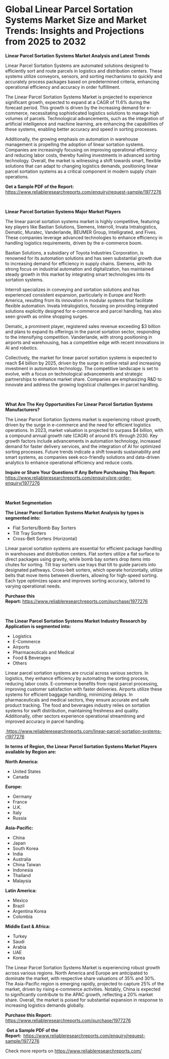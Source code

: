 <p><h1>Global Linear Parcel Sortation Systems Market Size and Market Trends: Insights and Projections from 2025 to 2032</h1></p><p><strong>Linear Parcel Sortation Systems Market Analysis and Latest Trends</strong></p>
<p><p>Linear Parcel Sortation Systems are automated solutions designed to efficiently sort and route parcels in logistics and distribution centers. These systems utilize conveyors, sensors, and sorting mechanisms to quickly and accurately process packages based on predetermined criteria, enhancing operational efficiency and accuracy in order fulfillment.</p><p>The Linear Parcel Sortation Systems Market is projected to experience significant growth, expected to expand at a CAGR of 11.6% during the forecast period. This growth is driven by the increasing demand for e-commerce, necessitating sophisticated logistics solutions to manage high volumes of parcels. Technological advancements, such as the integration of artificial intelligence and machine learning, are enhancing the capabilities of these systems, enabling better accuracy and speed in sorting processes.</p><p>Additionally, the growing emphasis on automation in warehouse management is propelling the adoption of linear sortation systems. Companies are increasingly focusing on improving operational efficiency and reducing labor costs, thereby fueling investments in advanced sorting technology. Overall, the market is witnessing a shift towards smart, flexible solutions that can adapt to changing logistics demands, positioning linear parcel sortation systems as a critical component in modern supply chain operations.</p></p>
<p><strong>Get a Sample PDF of the Report:&nbsp;</strong> <a href="https://www.reliableresearchreports.com/enquiry/request-sample/1977276?utm_campaign=2260&utm_medium=2&utm_source=Github&utm_content=ia&utm_term=01032025&utm_id=linear-parcel-sortation-systems">https://www.reliableresearchreports.com/enquiry/request-sample/1977276</a></p>
<p>&nbsp;</p>
<p><strong>Linear Parcel Sortation Systems Major Market Players</strong></p>
<p><p>The linear parcel sortation systems market is highly competitive, featuring key players like Bastian Solutions, Siemens, Interroll, Invata Intralogistics, Dematic, Muratec, Vanderlande, BEUMER Group, Intelligrated, and Fives. These companies leverage advanced technologies to enhance efficiency in handling logistics requirements, driven by the e-commerce boom.</p><p>Bastian Solutions, a subsidiary of Toyota Industries Corporation, is renowned for its automation solutions and has seen substantial growth due to increasing demand for efficiency in supply chains. Siemens, with its strong focus on industrial automation and digitalization, has maintained steady growth in this market by integrating smart technologies into its sortation systems.</p><p>Interroll specializes in conveying and sortation solutions and has experienced consistent expansion, particularly in Europe and North America, resulting from its innovation in modular systems that facilitate flexible automation. Invata Intralogistics, focusing on providing integrated solutions explicitly designed for e-commerce and parcel handling, has also seen growth as online shopping surges.</p><p>Dematic, a prominent player, registered sales revenue exceeding $3 billion and plans to expand its offerings in the parcel sortation sector, responding to the intensifying competition. Vanderlande, with strong positioning in airports and warehousing, has a competitive edge with recent innovations in AI and robotics.</p><p>Collectively, the market for linear parcel sortation systems is expected to reach $4 billion by 2025, driven by the surge in online retail and increasing investment in automation technology. The competitive landscape is set to evolve, with a focus on technological advancements and strategic partnerships to enhance market share. Companies are emphasizing R&D to innovate and address the growing logistical challenges in parcel handling.</p></p>
<p>&nbsp;</p>
<p><strong>What Are The Key Opportunities For Linear Parcel Sortation Systems Manufacturers?</strong></p>
<p><p>The Linear Parcel Sortation Systems market is experiencing robust growth, driven by the surge in e-commerce and the need for efficient logistics operations. In 2023, market valuation is projected to surpass $4 billion, with a compound annual growth rate (CAGR) of around 8% through 2030. Key growth factors include advancements in automation technology, increased demand for faster delivery services, and the integration of AI for optimized sorting processes. Future trends indicate a shift towards sustainability and smart systems, as companies seek eco-friendly solutions and data-driven analytics to enhance operational efficiency and reduce costs.</p></p>
<p><strong>Inquire or Share Your Questions If Any Before Purchasing This Report:</strong> <a href="https://www.reliableresearchreports.com/enquiry/pre-order-enquiry/1977276?utm_campaign=2260&utm_medium=2&utm_source=Github&utm_content=ia&utm_term=01032025&utm_id=linear-parcel-sortation-systems">https://www.reliableresearchreports.com/enquiry/pre-order-enquiry/1977276</a></p>
<p>&nbsp;</p>
<p><strong>Market Segmentation</strong></p>
<p><strong>The Linear Parcel Sortation Systems Market Analysis by types is segmented into:</strong></p>
<p><ul><li>Flat Sorters/Bomb Bay Sorters</li><li>Tilt Tray Sorters</li><li>Cross-Belt Sorters (Horizontal)</li></ul></p>
<p><p>Linear parcel sortation systems are essential for efficient package handling in warehouses and distribution centers. Flat sorters utilize a flat surface to direct packages using gravity, while bomb bay sorters drop items into chutes for sorting. Tilt tray sorters use trays that tilt to guide parcels into designated pathways. Cross-belt sorters, which operate horizontally, utilize belts that move items between diverters, allowing for high-speed sorting. Each type optimizes space and improves sorting accuracy, tailored to varying operational needs.</p></p>
<p><strong>Purchase this Report:&nbsp;</strong><a href="https://www.reliableresearchreports.com/purchase/1977276?utm_campaign=2260&utm_medium=2&utm_source=Github&utm_content=ia&utm_term=01032025&utm_id=linear-parcel-sortation-systems">https://www.reliableresearchreports.com/purchase/1977276</a></p>
<p>&nbsp;</p>
<p><strong>The Linear Parcel Sortation Systems Market Industry Research by Application is segmented into:</strong></p>
<p><ul><li>Logistics</li><li>E-Commerce</li><li>Airports</li><li>Pharmaceuticals and Medical</li><li>Food & Beverages</li><li>Others</li></ul></p>
<p><p>Linear parcel sortation systems are crucial across various sectors. In logistics, they enhance efficiency by automating the sorting process, reducing labor costs. E-commerce benefits from rapid parcel processing, improving customer satisfaction with faster deliveries. Airports utilize these systems for efficient baggage handling, minimizing delays. In pharmaceuticals and medical sectors, they ensure accurate and safe product tracking. The food and beverages industry relies on sortation systems for swift distribution, maintaining freshness and quality. Additionally, other sectors experience operational streamlining and improved accuracy in parcel handling.</p></p>
<p><a href="https://www.reliableresearchreports.com/linear-parcel-sortation-systems-r1977276?utm_campaign=2260&utm_medium=2&utm_source=Github&utm_content=ia&utm_term=01032025&utm_id=linear-parcel-sortation-systems">&nbsp;https://www.reliableresearchreports.com/linear-parcel-sortation-systems-r1977276</a></p>
<p><strong>In terms of Region, the Linear Parcel Sortation Systems Market Players available by Region are:</strong></p>
<p>
    <p> <strong> North America: </strong>
        <ul>
            <li>United States</li>
            <li>Canada</li>
        </ul>
        </p> 
    <p> <strong> Europe: </strong>
        <ul>
            <li>Germany</li>
            <li>France</li>
            <li>U.K.</li>
            <li>Italy</li>
            <li>Russia</li>
        </ul>
        </p> 
    <p> <strong> Asia-Pacific: </strong>
        <ul>
            <li>China</li>
            <li>Japan</li>
            <li>South Korea</li>
            <li>India</li>
            <li>Australia</li>
            <li>China Taiwan</li>
            <li>Indonesia</li>
            <li>Thailand</li>
            <li>Malaysia</li>
        </ul>
        </p> 
    <p> <strong> Latin America: </strong>
        <ul>
            <li>Mexico</li>
            <li>Brazil</li>
            <li>Argentina Korea</li>
            <li>Colombia</li>
        </ul>
        </p> 
    <p> <strong> Middle East & Africa: </strong>
        <ul>
            <li>Turkey</li>
            <li>Saudi</li>
            <li>Arabia</li>
            <li>UAE</li>
            <li>Korea</li>
        </ul>
    </p>
    </p>
<p><p>The Linear Parcel Sortation Systems Market is experiencing robust growth across various regions. North America and Europe are anticipated to dominate the market, with respective share valuations of 35% and 30%. The Asia-Pacific region is emerging rapidly, projected to capture 25% of the market, driven by rising e-commerce activities. Notably, China is expected to significantly contribute to the APAC growth, reflecting a 20% market share. Overall, the market is poised for substantial expansion in response to increasing logistics demands globally.</p></p>
<p><strong>Purchase this Report: </strong><a href="https://www.reliableresearchreports.com/purchase/1977276?utm_campaign=2260&utm_medium=2&utm_source=Github&utm_content=ia&utm_term=01032025&utm_id=linear-parcel-sortation-systems">https://www.reliableresearchreports.com/purchase/1977276</a></p>
<p>&nbsp;<strong>Get a Sample PDF of the Report:&nbsp;&nbsp;</strong><a href="https://www.reliableresearchreports.com/enquiry/request-sample/1977276?utm_campaign=2260&utm_medium=2&utm_source=Github&utm_content=ia&utm_term=01032025&utm_id=linear-parcel-sortation-systems">https://www.reliableresearchreports.com/enquiry/request-sample/1977276</a></p>
<p><strong></strong></p>
<p>Check more reports on <a href="https://www.reliableresearchreports.com/?utm_campaign=2260&utm_medium=2&utm_source=Github&utm_content=ia&utm_term=01032025&utm_id=linear-parcel-sortation-systems">https://www.reliableresearchreports.com/</a></p>